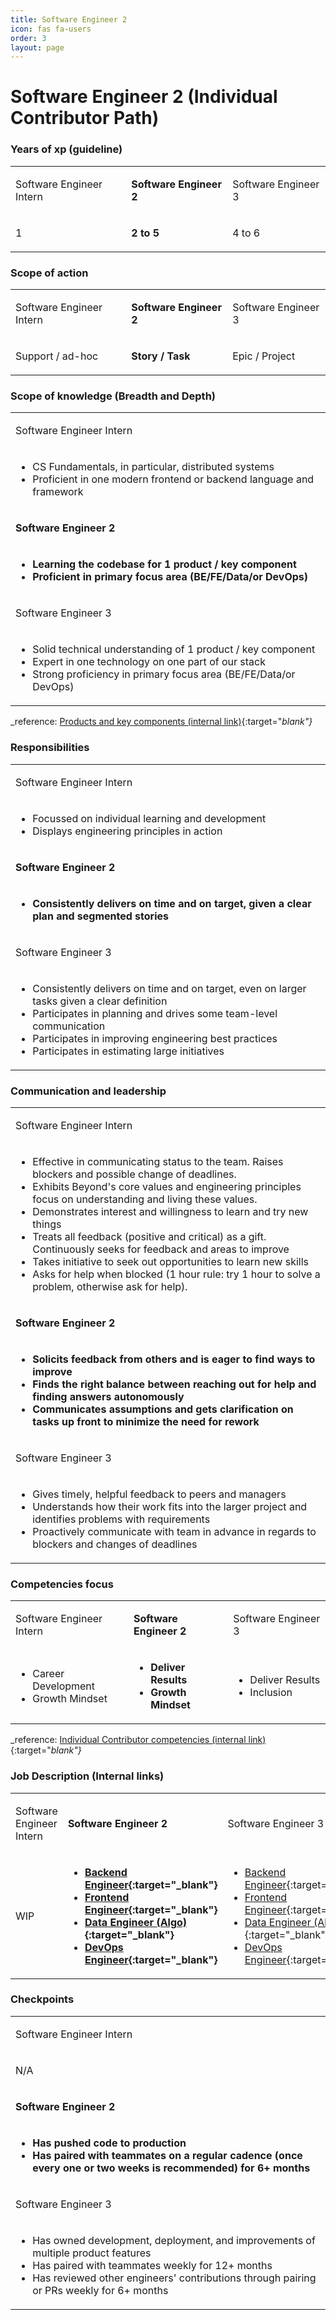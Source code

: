 ```yaml
---
title: Software Engineer 2
icon: fas fa-users
order: 3
layout: page
---
```


# Software Engineer 2 (Individual Contributor Path)
### Years of xp (guideline)
<table  markdown="1">
<tr>
<td>

Software Engineer Intern

</td>
<td style="font-weight:bold">

Software Engineer 2

</td>
<td>

Software Engineer 3

</td>
</tr>
<tr>
<td  markdown="1">

1

</td>
<td  markdown="1" style="font-weight:bold">

2 to 5

</td>
<td  markdown="1">

4 to 6

</td>
</tr>
</table>


### Scope of action
<table  markdown="1">
<tr>
<td>

Software Engineer Intern

</td>
<td style="font-weight:bold">

Software Engineer 2

</td>
<td>

Software Engineer 3

</td>
</tr>
<tr>
<td  markdown="1">

Support / ad-hoc

</td>
<td  markdown="1" style="font-weight:bold">

Story / Task

</td>
<td  markdown="1">

Epic / Project

</td>
</tr>
</table>


### Scope of knowledge (Breadth and Depth)
<table  markdown="1">
<tr><td>

Software Engineer Intern

</td></tr>
<tr><td  markdown="1">

- CS Fundamentals, in particular, distributed systems
- Proficient in one modern frontend or backend language and framework

</td></tr>
<tr><td style="font-weight:bold">

Software Engineer 2

</td></tr>
<tr><td markdown="1" style="font-weight:bold">

- Learning the codebase for 1 product / key component
- Proficient in primary focus area (BE/FE/Data/or DevOps)

</td></tr>
<tr><td>

Software Engineer 3

</td></tr>
<tr><td  markdown="1">

- Solid technical understanding of 1 product / key component
- Expert in one technology on one part of our stack
- Strong proficiency in primary focus area (BE/FE/Data/or DevOps)

</td></tr>
</table>


_reference: [Products and key components (internal link)](https://app.tettra.co/teams/beyondpricing/pages/platform-products-and-key-components){:target="_blank"}_

### Responsibilities
<table  markdown="1">
<tr><td>

Software Engineer Intern

</td></tr>
<tr><td  markdown="1">

- Focussed on individual learning and development
- Displays engineering principles in action

</td></tr>
<tr><td style="font-weight:bold">

Software Engineer 2

</td></tr>
<tr><td markdown="1" style="font-weight:bold">

- Consistently delivers on time and on target, given a clear plan and segmented stories

</td></tr>
<tr><td>

Software Engineer 3

</td></tr>
<tr><td  markdown="1">

- Consistently delivers on time and on target, even on larger tasks given a clear definition
- Participates in planning and drives some team-level communication
- Participates in improving engineering best practices
- Participates in estimating large initiatives

</td></tr>
</table>


### Communication and leadership
<table  markdown="1">
<tr><td>

Software Engineer Intern

</td></tr>
<tr><td  markdown="1">

- Effective in communicating status to the team. Raises blockers and possible change of deadlines.
- Exhibits Beyond's core values and engineering principles focus on understanding and living these values.
- Demonstrates interest and willingness to learn and try new things
- Treats all feedback (positive and critical) as a gift. Continuously seeks for feedback and areas to improve
- Takes initiative to seek out opportunities to learn new skills
- Asks for help when blocked (1 hour rule: try 1 hour to solve a problem, otherwise ask for help). 

</td></tr>
<tr><td style="font-weight:bold">

Software Engineer 2

</td></tr>
<tr><td markdown="1" style="font-weight:bold">

- Solicits feedback from others and is eager to find ways to improve
- Finds the right balance between reaching out for help and finding answers autonomously
- Communicates assumptions and gets clarification on tasks up front to minimize the need for rework

</td></tr>
<tr><td>

Software Engineer 3

</td></tr>
<tr><td  markdown="1">

- Gives timely, helpful feedback to peers and managers
- Understands how their work fits into the larger project and identifies problems with requirements
- Proactively communicate with team in advance in regards to blockers and changes of deadlines

</td></tr>
</table>


### Competencies focus
<table  markdown="1">
<tr>
<td>

Software Engineer Intern

</td>
<td style="font-weight:bold">

Software Engineer 2

</td>
<td>

Software Engineer 3

</td>
</tr>
<tr>
<td  markdown="1">

- Career Development
- Growth Mindset

</td>
<td  markdown="1" style="font-weight:bold">

- Deliver Results
- Growth Mindset

</td>
<td  markdown="1">

- Deliver Results
- Inclusion

</td>
</tr>
</table>


_reference: [Individual Contributor competencies (internal link)](https://app.tettra.co/teams/beyondpricing/pages/individual-contributor-competencies-and-trainings){:target="_blank"}_

### Job Description (Internal links)
<table  markdown="1">
<tr>
<td>

Software Engineer Intern

</td>
<td style="font-weight:bold">

Software Engineer 2

</td>
<td>

Software Engineer 3

</td>
</tr>
<tr>
<td  markdown="1">

WIP

</td>
<td  markdown="1" style="font-weight:bold">

- [Backend Engineer](https://docs.google.com/document/d/10VKig1bdGAL84U19PGRNuFRJMcMCgUbkjecydL-t7yA/edit?usp=sharing){:target="_blank"}
- [Frontend Engineer](https://docs.google.com/document/d/1Wzi1i_KIhe9cz_E4aHXNMAe0MKIKF8wjoZom1grItEY/edit?usp=sharing){:target="_blank"}
- [Data Engineer (Algo)](https://docs.google.com/document/d/1GGsQfApH5Ee76S4A3YR1klI9VGK4AYArad0FY6S7acA/edit?usp=sharing){:target="_blank"}
- [DevOps Engineer](https://docs.google.com/document/d/1rCIa_jECHQqWM5HItsEYNFiLIKHRsOyrADuw0bXxZyk/edit){:target="_blank"}

</td>
<td  markdown="1">

- [Backend Engineer](https://docs.google.com/document/d/10VKig1bdGAL84U19PGRNuFRJMcMCgUbkjecydL-t7yA/edit?usp=sharing){:target="_blank"}
- [Frontend Engineer](https://docs.google.com/document/d/1Wzi1i_KIhe9cz_E4aHXNMAe0MKIKF8wjoZom1grItEY/edit?usp=sharing){:target="_blank"}
- [Data Engineer (Algo)](https://docs.google.com/document/d/1GGsQfApH5Ee76S4A3YR1klI9VGK4AYArad0FY6S7acA/edit?usp=sharing){:target="_blank"}
- [DevOps Engineer](https://docs.google.com/document/d/1rCIa_jECHQqWM5HItsEYNFiLIKHRsOyrADuw0bXxZyk/edit){:target="_blank"}

</td>
</tr>
</table>


### Checkpoints
<table  markdown="1">
<tr><td>

Software Engineer Intern

</td></tr>
<tr><td  markdown="1">

N/A

</td></tr>
<tr><td style="font-weight:bold">

Software Engineer 2

</td></tr>
<tr><td markdown="1" style="font-weight:bold">

- Has pushed code to production
- Has paired with teammates on a regular cadence (once every one or two weeks is recommended) for 6+ months

</td></tr>
<tr><td>

Software Engineer 3

</td></tr>
<tr><td  markdown="1">

- Has owned development, deployment, and improvements of multiple product features
- Has paired with teammates weekly for 12+ months
- Has reviewed other engineers' contributions through pairing or PRs weekly for 6+ months

</td></tr>
</table>


